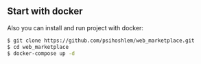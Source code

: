 ## Start with docker

Also you can install and run project with docker:
```bash
$ git clone https://github.com/psihoshlem/web_marketplace.git
$ cd web_marketplace
$ docker-compose up -d
```
